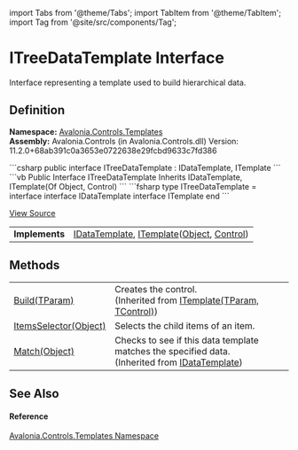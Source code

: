 import Tabs from '@theme/Tabs'; 
import TabItem from '@theme/TabItem'; 
import Tag from '@site/src/components/Tag'; 

# ITreeDataTemplate Interface


Interface representing a template used to build hierarchical data.



## Definition
**Namespace:** <a href="N_Avalonia_Controls_Templates">Avalonia.Controls.Templates</a>  
**Assembly:** Avalonia.Controls (in Avalonia.Controls.dll) Version: 11.2.0+68ab391c0a3653e0722638e29fcbd9633c7fd386

<Tabs groupId="api-code-preview">
<TabItem value="csharp" label="C#">
```csharp
public interface ITreeDataTemplate : IDataTemplate, 
	ITemplate<Object, Control>
```
</TabItem>
<TabItem value="vb" label="VB">
```vb
Public Interface ITreeDataTemplate
	Inherits IDataTemplate, ITemplate(Of Object, Control)
```
</TabItem>
<TabItem value="fsharp" label="F#">
```fsharp
type ITreeDataTemplate = 
    interface
        interface IDataTemplate
        interface ITemplate<Object, Control>
    end
```
</TabItem>
</Tabs>



<a href="https://github.com/AvaloniaUI/Avalonia/tree/master/srcAvalonia.Controls/Templates/ITreeDataTemplate.cs" title="View the source code">View Source</a>

<table>
<tr><td><strong>Implements</strong></td><td><a href="T_Avalonia_Controls_Templates_IDataTemplate">IDataTemplate</a>, <a href="T_Avalonia_Controls_Templates_ITemplate_2">ITemplate</a>(<a href="https://learn.microsoft.com/dotnet/api/system.object" target="_blank" rel="noopener noreferrer">Object</a>, <a href="T_Avalonia_Controls_Control">Control</a>)</td></tr>
</table>



## Methods
<table>
<tr>
<td><a href="M_Avalonia_Controls_Templates_ITemplate_2_Build">Build(TParam)</a></td>
<td>Creates the control.<br />(Inherited from <a href="T_Avalonia_Controls_Templates_ITemplate_2">ITemplate(TParam, TControl)</a>)</td>
</tr>
<tr>
<td><a href="M_Avalonia_Controls_Templates_ITreeDataTemplate_ItemsSelector">ItemsSelector(Object)</a></td>
<td>Selects the child items of an item.</td>
</tr>
<tr>
<td><a href="M_Avalonia_Controls_Templates_IDataTemplate_Match">Match(Object)</a></td>
<td>Checks to see if this data template matches the specified data.<br />(Inherited from <a href="T_Avalonia_Controls_Templates_IDataTemplate">IDataTemplate</a>)</td>
</tr>
</table>

## See Also


#### Reference
<a href="N_Avalonia_Controls_Templates">Avalonia.Controls.Templates Namespace</a>  

